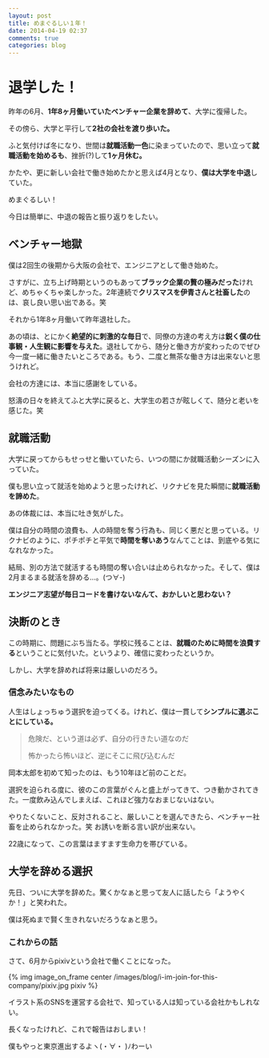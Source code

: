 ```yaml
---
layout: post
title: めまぐるしい１年！
date: 2014-04-19 02:37
comments: true
categories: blog
---
```


# 退学した！

昨年の6月、**1年8ヶ月働いていたベンチャー企業を辞めて**、大学に復帰した。

その傍ら、大学と平行して**2社の会社を渡り歩いた。**

ふと気付けば冬になり、世間は**就職活動一色**に染まっていたので、思い立って**就職活動を始めるも**、挫折(?)して**1ヶ月休む。**

かたや、更に新しい会社で働き始めたかと思えば4月となり、**僕は大学を中退**していた。

めまぐるしい！

今日は簡単に、中退の報告と振り返りをしたい。

<!-- more -->

## ベンチャー地獄

僕は2回生の後期から大阪の会社で、エンジニアとして働き始めた。

さすがに、立ち上げ時期というのもあって**ブラック企業の贅の極みだった**けれど、めちゃくちゃ楽しかった。2年連続で**クリスマスを伊青さんと社畜した**のは、哀し良い思い出である。笑

それから1年8ヶ月働いて昨年退社した。

あの頃は、とにかく**絶望的に刺激的な毎日**で、同僚の方達の考え方は**鋭く僕の仕事観・人生観に影響を与えた**。退社してから、随分と働き方が変わったのでぜひ今一度一緒に働きたいところである。もう、二度と無茶な働き方は出来ないと思うけれど。

会社の方達には、本当に感謝をしている。

怒濤の日々を終えてふと大学に戻ると、大学生の若さが眩しくて、随分と老いを感じた。笑

## 就職活動

大学に戻ってからもせっせと働いていたら、いつの間にか就職活動シーズンに入っていた。

僕も思い立って就活を始めようと思ったけれど、リクナビを見た瞬間に**就職活動を諦めた**。

あの体裁には、本当に吐き気がした。

僕は自分の時間の浪費も、人の時間を奪う行為も、同じく悪だと思っている。リクナビのように、ポチポチと平気で**時間を奪いあう**なんてことは、到底やる気になれなかった。

結局、別の方法で就活するも時間の奪い合いは止められなかった。そして、僕は2月まるまる就活を辞める...。(つ∀-)

**エンジニア志望が毎日コードを書けないなんて、おかしいと思わない？**

## 決断のとき

この時期に、問題にぶち当たる。学校に残ることは、**就職のために時間を浪費する**ということに気付いた。というより、確信に変わったというか。

しかし、大学を辞めれば将来は厳しいのだろう。

### 信念みたいなもの

人生はしょっちゅう選択を迫ってくる。けれど、僕は一貫して**シンプルに選ぶことにしている。**

> 危険だ、という道は必ず、自分の行きたい道なのだ
>
> 怖かったら怖いほど、逆にそこに飛び込むんだ

岡本太郎を初めて知ったのは、もう10年ほど前のことだ。

選択を迫られる度に、彼のこの言葉がぐんと盛上がってきて、つき動かされてきた。一度飲み込んでしまえば、これほど強力なおまじないはない。

やりたくないこと、反対されること、厳しいことを選んできたら、ベンチャー社畜を止められなかった。笑 お誘いを断る言い訳が出来ない。

22歳になって、この言葉はますます生命力を帯びている。

## 大学を辞める選択

先日、ついに大学を辞めた。驚くかなぁと思って友人に話したら「ようやくか！」と笑われた。

僕は死ぬまで賢く生きれないだろうなぁと思う。

### これからの話

さて、6月からpixivという会社で働くことになった。

{% img image_on_frame center /images/blog/i-im-join-for-this-company/pixiv.jpg pixiv %}

イラスト系のSNSを運営する会社で、知っている人は知っている会社かもしれない。

長くなったけれど、これで報告はおしまい！

僕もやっと東京進出するよヽ(・∀・ )ﾉわーい
